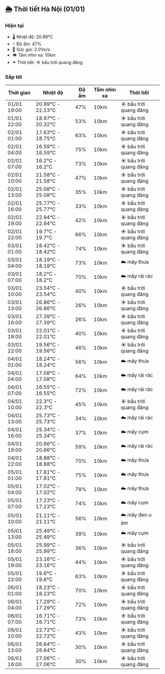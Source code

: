 ## 🌦️ Thời tiết Hà Nội (01/01)

### Hiện tại

- 🌡️ Nhiệt độ: 20.99℃
- 💦 Độ ẩm: 47%
- 💨 Sức gió: 2.01m/s
- 👁️ Tầm nhìn xa: 10km
- ☂️ Thời tiết: ☀️ bầu trời quang đãng

### Sắp tới

| Thời gian | Nhiệt độ | Độ ẩm | Tầm nhìn xa | Thời tiết |
| --- | --- | --- | --- | --- |
| 01/01 19:00 | 20.99℃ - 22.13℃ | 47% | 10km | ☀️ bầu trời quang đãng |
| 01/01 22:00 | 18.97℃ - 20.32℃ | 53% | 10km | ☀️ bầu trời quang đãng |
| 02/01 01:00 | 17.63℃ - 18.75℃ | 63% | 10km | ☀️ bầu trời quang đãng |
| 02/01 04:00 | 16.59℃ - 16.59℃ | 75% | 10km | ☀️ bầu trời quang đãng |
| 02/01 07:00 | 16.2℃ - 16.2℃ | 73% | 10km | ☀️ bầu trời quang đãng |
| 02/01 10:00 | 21.58℃ - 21.58℃ | 47% | 10km | ☀️ bầu trời quang đãng |
| 02/01 13:00 | 25.08℃ - 25.08℃ | 35% | 10km | ☀️ bầu trời quang đãng |
| 02/01 16:00 | 25.77℃ - 25.77℃ | 33% | 10km | ☀️ bầu trời quang đãng |
| 02/01 19:00 | 22.94℃ - 22.94℃ | 42% | 10km | ☀️ bầu trời quang đãng |
| 02/01 22:00 | 19.7℃ - 19.7℃ | 66% | 10km | ☀️ bầu trời quang đãng |
| 03/01 01:00 | 18.42℃ - 18.42℃ | 74% | 10km | ☀️ bầu trời quang đãng |
| 03/01 04:00 | 18.19℃ - 18.19℃ | 73% | 10km | ☁️ mây thưa |
| 03/01 07:00 | 18.2℃ - 18.2℃ | 70% | 10km | ☁️ mây rải rác |
| 03/01 10:00 | 23.54℃ - 23.54℃ | 40% | 10km | ☀️ bầu trời quang đãng |
| 03/01 13:00 | 26.86℃ - 26.86℃ | 26% | 10km | ☀️ bầu trời quang đãng |
| 03/01 16:00 | 27.39℃ - 27.39℃ | 26% | 10km | ☀️ bầu trời quang đãng |
| 03/01 19:00 | 22.01℃ - 22.01℃ | 40% | 10km | ☀️ bầu trời quang đãng |
| 03/01 22:00 | 19.56℃ - 19.56℃ | 46% | 10km | ☀️ bầu trời quang đãng |
| 04/01 01:00 | 18.24℃ - 18.24℃ | 56% | 10km | ☁️ mây thưa |
| 04/01 04:00 | 17.08℃ - 17.08℃ | 64% | 10km | ☁️ mây rải rác |
| 04/01 07:00 | 16.55℃ - 16.55℃ | 72% | 10km | ☁️ mây rải rác |
| 04/01 10:00 | 22.3℃ - 22.3℃ | 45% | 10km | ☀️ bầu trời quang đãng |
| 04/01 13:00 | 25.73℃ - 25.73℃ | 34% | 10km | ☁️ mây rải rác |
| 04/01 16:00 | 25.34℃ - 25.34℃ | 37% | 10km | ☁️ mây cụm |
| 04/01 19:00 | 20.66℃ - 20.66℃ | 59% | 10km | ☁️ mây rải rác |
| 04/01 22:00 | 18.88℃ - 18.88℃ | 70% | 10km | ☁️ mây thưa |
| 05/01 01:00 | 17.81℃ - 17.81℃ | 75% | 10km | ☁️ mây thưa |
| 05/01 04:00 | 17.02℃ - 17.02℃ | 78% | 10km | ☁️ mây thưa |
| 05/01 07:00 | 17.23℃ - 17.23℃ | 74% | 10km | ☁️ mây cụm |
| 05/01 10:00 | 21.11℃ - 21.11℃ | 56% | 10km | ☁️ mây đen u ám |
| 05/01 13:00 | 25.49℃ - 25.49℃ | 39% | 10km | ☁️ mây cụm |
| 05/01 16:00 | 25.99℃ - 25.99℃ | 36% | 10km | ☀️ bầu trời quang đãng |
| 05/01 19:00 | 23.16℃ - 23.16℃ | 44% | 10km | ☀️ bầu trời quang đãng |
| 05/01 22:00 | 19.6℃ - 19.6℃ | 63% | 10km | ☀️ bầu trời quang đãng |
| 06/01 01:00 | 18.23℃ - 18.23℃ | 70% | 10km | ☀️ bầu trời quang đãng |
| 06/01 04:00 | 17.29℃ - 17.29℃ | 72% | 10km | ☀️ bầu trời quang đãng |
| 06/01 07:00 | 16.71℃ - 16.71℃ | 73% | 10km | ☀️ bầu trời quang đãng |
| 06/01 10:00 | 22.72℃ - 22.72℃ | 43% | 10km | ☀️ bầu trời quang đãng |
| 06/01 13:00 | 26.64℃ - 26.64℃ | 30% | 10km | ☀️ bầu trời quang đãng |
| 06/01 16:00 | 27.06℃ - 27.06℃ | 30% | 10km | ☀️ bầu trời quang đãng |
